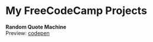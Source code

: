 # My FreeCodeCamp Projects

**Random Quote Machine**  
Preview: [codepen](https://codepen.io/sajadhsm/full/opMpNV/)